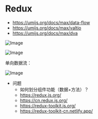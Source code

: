 # Redux

- https://umijs.org/docs/max/data-flow
- https://umijs.org/docs/max/valtio
- https://umijs.org/docs/max/dva

![Image](/ReduxDataFlowDiagram.gif)

![Image](/redux-data-flow.png)

单向数据流：

![Image](/redux-article-3-03.svg)

- 问题
  - 如何划分组件功能（数据+方法）？
  - https://redux.js.org/
  - https://cn.redux.js.org/
  - https://redux-toolkit.js.org/
  - https://redux-toolkit-cn.netlify.app/